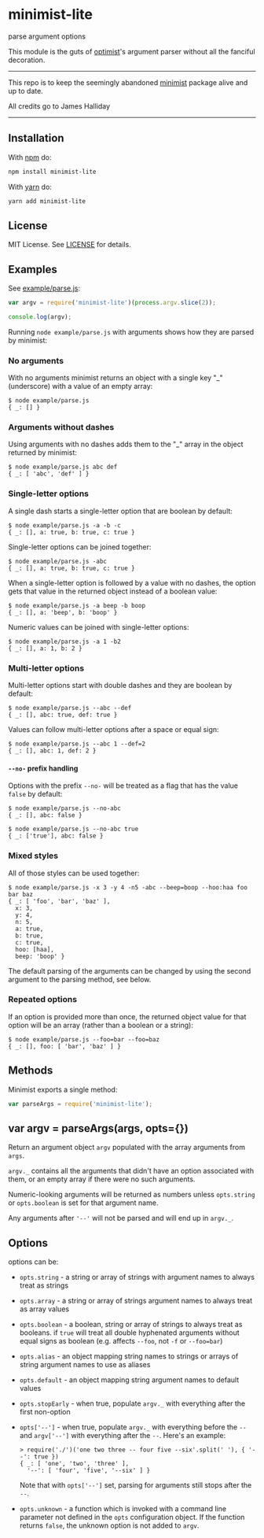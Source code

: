 # minimist-lite

parse argument options

This module is the guts of [optimist](https://www.npmjs.com/package/optimist)'s
argument parser without all the fanciful decoration.

---

This repo is to keep the seemingly abandoned [minimist](https://github.com/substack/minimist) package alive and up to date.

All credits go to James Halliday

---

## Installation

With [npm](https://npmjs.org) do:

```sh
npm install minimist-lite
```

With [yarn](https://yarnpkg.com/) do:

```sh
yarn add minimist-lite
```

## License

MIT License. See [LICENSE](LICENSE) for details.

## Examples

See [example/parse.js](example/parse.js):

```js
var argv = require('minimist-lite')(process.argv.slice(2));

console.log(argv);
```

Running `node example/parse.js` with arguments shows how they are parsed
by minimist:

### No arguments

With no arguments minimist returns an object with a single key "\_" (underscore)
with a value of an empty array:

```
$ node example/parse.js
{ _: [] }
```

### Arguments without dashes

Using arguments with no dashes adds them to the "\_" array in the object
returned by minimist:

```
$ node example/parse.js abc def
{ _: [ 'abc', 'def' ] }
```

### Single-letter options

A single dash starts a single-letter option that are boolean by default:

```
$ node example/parse.js -a -b -c
{ _: [], a: true, b: true, c: true }
```

Single-letter options can be joined together:

```
$ node example/parse.js -abc
{ _: [], a: true, b: true, c: true }
```

When a single-letter option is followed by a value with no dashes, the option
gets that value in the returned object instead of a boolean value:

```
$ node example/parse.js -a beep -b boop
{ _: [], a: 'beep', b: 'boop' }
```

Numeric values can be joined with single-letter options:

```
$ node example/parse.js -a 1 -b2
{ _: [], a: 1, b: 2 }
```

### Multi-letter options

Multi-letter options start with double dashes and they are boolean by default:

```
$ node example/parse.js --abc --def
{ _: [], abc: true, def: true }
```

Values can follow multi-letter options after a space or equal sign:

```
$ node example/parse.js --abc 1 --def=2
{ _: [], abc: 1, def: 2 }
```

#### `--no-` prefix handling

Options with the prefix `--no-` will be treated as a flag that has the value `false` by default:

```
$ node example/parse.js --no-abc
{ _: [], abc: false }

$ node example/parse.js --no-abc true
{ _: ['true'], abc: false }
```

### Mixed styles

All of those styles can be used together:

```
$ node example/parse.js -x 3 -y 4 -n5 -abc --beep=boop --hoo:haa foo bar baz
{ _: [ 'foo', 'bar', 'baz' ],
  x: 3,
  y: 4,
  n: 5,
  a: true,
  b: true,
  c: true,
  hoo: [haa],
  beep: 'boop' }
```

The default parsing of the arguments can be changed by using the second
argument to the parsing method, see below.

### Repeated options

If an option is provided more than once, the returned object value for that
option will be an array (rather than a boolean or a string):

```
$ node example/parse.js --foo=bar --foo=baz
{ _: [], foo: [ 'bar', 'baz' ] }
```

## Methods

Minimist exports a single method:

```js
var parseArgs = require('minimist-lite');
```

## var argv = parseArgs(args, opts={})

Return an argument object `argv` populated with the array arguments from `args`.

`argv._` contains all the arguments that didn't have an option associated with
them, or an empty array if there were no such arguments.

Numeric-looking arguments will be returned as numbers unless `opts.string` or
`opts.boolean` is set for that argument name.

Any arguments after `'--'` will not be parsed and will end up in `argv._`.

## Options

options can be:

- `opts.string` - a string or array of strings with argument names to always
  treat as strings
- `opts.array` - a string or array of strings argument names to always treat as
  array values
- `opts.boolean` - a boolean, string or array of strings to always treat as
  booleans. if `true` will treat all double hyphenated arguments without equal signs
  as boolean (e.g. affects `--foo`, not `-f` or `--foo=bar`)
- `opts.alias` - an object mapping string names to strings or arrays of string
  argument names to use as aliases
- `opts.default` - an object mapping string argument names to default values
- `opts.stopEarly` - when true, populate `argv._` with everything after the
  first non-option
- `opts['--']` - when true, populate `argv._` with everything before the `--`
  and `argv['--']` with everything after the `--`. Here's an example:

  ```
  > require('./')('one two three -- four five --six'.split(' '), { '--': true })
  { _: [ 'one', 'two', 'three' ],
    '--': [ 'four', 'five', '--six' ] }
  ```

  Note that with `opts['--']` set, parsing for arguments still stops after the
  `--`.

- `opts.unknown` - a function which is invoked with a command line parameter not
  defined in the `opts` configuration object. If the function returns `false`, the
  unknown option is not added to `argv`.
